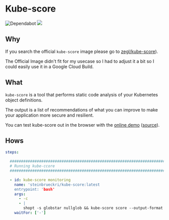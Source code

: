 # Kube-score

![Dependabot](https://flat.badgen.net/dependabot/steinbrueckri/docker-kube-score?icon=dependabot)
[![](https://images.microbadger.com/badges/version/steinbrueckri/kube-score.svg)](https://hub.docker.com/r/steinbrueckri/kube-score)

## Why

If you search the official `kube-score` image please go to [zegl/kube-score](https://github.com/zegl/kube-score/)).

The Official Image didn't fit for my usecase so I had to adjust it a bit so I could easily use it in a Google Cloud Build.

## What

`kube-score` is a tool that performs static code analysis of your Kubernetes object definitions.

The output is a list of recommendations of what you can improve to make your application more secure and resilient.

You can test kube-score out in the browser with the [online demo](https://kube-score.com) ([source](https://github.com/kube-score/web)).

## Hows

```yml
steps:

  #############################################################################################################
  # Running kube-ccore
  #############################################################################################################

  - id: kube-score monitoring
    name: 'steinbrueckri/kube-score:latest
    entrypoint: 'bash'
    args:
      - -c
      - |
        shopt -s globstar nullglob && kube-score score --output-format ci --ignore-test "service-type" /workspace/resources/monitoring/**/*.{yaml,yml}  || exit 0
    waitFor: ['-']
```
